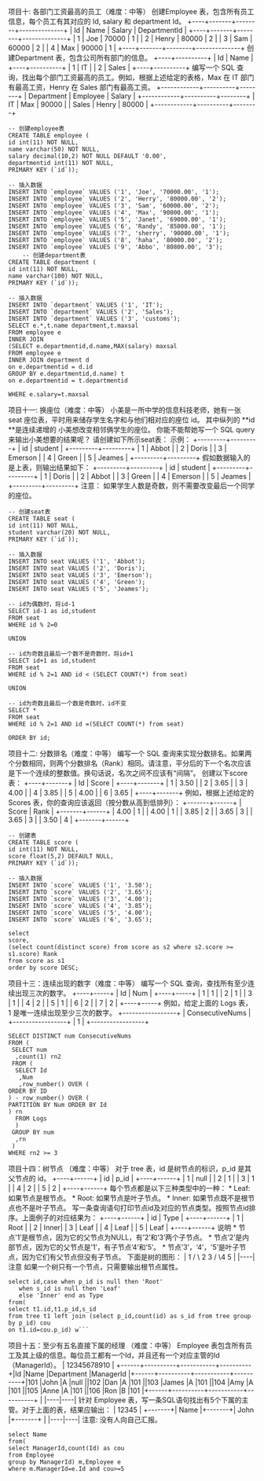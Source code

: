 项目十: 各部门工资最高的员工（难度：中等）
创建Employee 表，包含所有员工信息，每个员工有其对应的 Id, salary 和 department Id。 +----+-------+--------+--------------+ | Id | Name | Salary | DepartmentId | +----+-------+--------+--------------+ | 1 | Joe | 70000 | 1 | | 2 | Henry | 80000 | 2 | | 3 | Sam | 60000 | 2 | | 4 | Max | 90000 | 1 | +----+-------+--------+--------------+ 创建Department 表，包含公司所有部门的信息。 +----+----------+ | Id | Name | +----+----------+ | 1 | IT | | 2 | Sales | +----+----------+ 编写一个 SQL 查询，找出每个部门工资最高的员工。例如，根据上述给定的表格，Max 在 IT 部门有最高工资，Henry 在 Sales 部门有最高工资。 +------------+----------+--------+ | Department | Employee | Salary | +------------+----------+--------+ | IT | Max | 90000 | | Sales | Henry | 80000 | +------------+----------+--------+

    -- 创建employee表
    CREATE TABLE employee (
    id int(11) NOT NULL,
    name varchar(50) NOT NULL,
    salary decimal(10,2) NOT NULL DEFAULT '0.00',
    departmentid int(11) NOT NULL,
    PRIMARY KEY (`id`));
    
    -- 插入数据
    INSERT INTO `employee` VALUES ('1', 'Joe', '70000.00', '1');
    INSERT INTO `employee` VALUES ('2', 'Herry', '80000.00', '2');
    INSERT INTO `employee` VALUES ('3', 'Sam', '60000.00', '2');
    INSERT INTO `employee` VALUES ('4', 'Max', '90000.00', '1');
    INSERT INTO `employee` VALUES ('5', 'Janet', '69000.00', '1');
    INSERT INTO `employee` VALUES ('6', 'Randy', '85000.00', '1');
    INSERT INTO `employee` VALUES ('7', 'sherry', '90000.00', '1');
    INSERT INTO `employee` VALUES ('8', 'haha', '80000.00', '2');
    INSERT INTO `employee` VALUES ('9', 'Abbo', '80800.00', '3');
    	-- 创建department表
    CREATE TABLE department (
    id int(11) NOT NULL,
    name varchar(100) NOT NULL,
    PRIMARY KEY (`id`));
    
    -- 插入数据
    INSERT INTO `department` VALUES ('1', 'IT');
    INSERT INTO `department` VALUES ('2', 'Sales');
    INSERT INTO `department` VALUES ('3', 'customs');
    SELECT e.*,t.name department,t.maxsal
    FROM employee e
    INNER JOIN
    (SELECT e.departmentid,d.name,MAX(salary) maxsal
    FROM employee e
    INNER JOIN department d
    on e.departmentid = d.id
    GROUP BY e.departmentid,d.name) t
    on e.departmentid = t.departmentid
    
    WHERE e.salary=t.maxsal




项目十一: 换座位（难度：中等）
小美是一所中学的信息科技老师，她有一张 seat 座位表，平时用来储存学生名字和与他们相对应的座位 id。 其中纵列的 **id **是连续递增的 小美想改变相邻俩学生的座位。 你能不能帮她写一个 SQL query 来输出小美想要的结果呢？  请创建如下所示seat表： 示例： +---------+---------+ | id | student | +---------+---------+ | 1 | Abbot | | 2 | Doris | | 3 | Emerson | | 4 | Green | | 5 | Jeames | +---------+---------+ 假如数据输入的是上表，则输出结果如下： +---------+---------+ | id | student | +---------+---------+ | 1 | Doris | | 2 | Abbot | | 3 | Green | | 4 | Emerson | | 5 | Jeames | +---------+---------+ 注意： 如果学生人数是奇数，则不需要改变最后一个同学的座位。


    -- 创建seat表
    CREATE TABLE seat (
    id int(11) NOT NULL,
    student varchar(20) NOT NULL,
    PRIMARY KEY (`id`));
    
    -- 插入数据
    INSERT INTO seat VALUES ('1', 'Abbot');
    INSERT INTO seat VALUES ('2', 'Doris');
    INSERT INTO seat VALUES ('3', 'Emerson');
    INSERT INTO seat VALUES ('4', 'Green');
    INSERT INTO seat VALUES ('5', 'Jeames');
    
    -- id为偶数时，将id-1
    SELECT id-1 as id,student
    FROM seat
    WHERE id % 2=0
    
    UNION
    
    -- id为奇数且最后一个数不是奇数时，将id+1
    SELECT id+1 as id,student
    FROM seat
    WHERE id % 2=1 AND id < (SELECT COUNT(*) from seat)
    
    UNION
    
    -- id为奇数且最后一个数是奇数时，id不变
    SELECT *
    FROM seat
    WHERE id % 2=1 AND id =(SELECT COUNT(*) from seat)
    
    ORDER BY id;



项目十二: 分数排名（难度：中等）
编写一个 SQL 查询来实现分数排名。如果两个分数相同，则两个分数排名（Rank）相同。请注意，平分后的下一个名次应该是下一个连续的整数值。换句话说，名次之间不应该有“间隔”。 创建以下score表： +----+-------+ | Id | Score | +----+-------+ | 1 | 3.50 | | 2 | 3.65 | | 3 | 4.00 | | 4 | 3.85 | | 5 | 4.00 | | 6 | 3.65 | +----+-------+ 例如，根据上述给定的 Scores 表，你的查询应该返回（按分数从高到低排列）： +-------+------+ | Score | Rank | +-------+------+ | 4.00 | 1 | | 4.00 | 1 | | 3.85 | 2 | | 3.65 | 3 | | 3.65 | 3 | | 3.50 | 4 | +-------+------+


    -- 创建表
    CREATE TABLE score (
    id int(11) NOT NULL,
    score float(5,2) DEFAULT NULL,
    PRIMARY KEY (`id`));
    
    -- 插入数据
    INSERT INTO `score` VALUES ('1', '3.50');
    INSERT INTO `score` VALUES ('2', '3.65');
    INSERT INTO `score` VALUES ('3', '4.00');
    INSERT INTO `score` VALUES ('4', '3.85');
    INSERT INTO `score` VALUES ('5', '4.00');
    INSERT INTO `score` VALUES ('6', '3.65');
    
    select 
    score,
    (select count(distinct score) from score as s2 where s2.score >= s1.score) Rank 
    from score as s1
    order by score DESC;
    
    


项目十三：连续出现的数字（难度：中等）
编写一个 SQL 查询，查找所有至少连续出现三次的数字。
+----+-----+ | Id | Num | +----+-----+ | 1  |  1  | | 2  |  1  | | 3  |  1  | | 4  |  2  | | 5  |  1  | | 6  |  2  | | 7  |  2  | +----+-----+ 例如，给定上面的 Logs 表， 1 是唯一连续出现至少三次的数字。
+-----------------+ | ConsecutiveNums | +-----------------+ | 1               | +-----------------+

    SELECT DISTINCT num ConsecutiveNums
    FROM (
     SELECT num
      ,count(1) rn2
     FROM (
      SELECT Id
       ,Num
       ,row_number() OVER (
    ORDER BY ID
    ) - row_number() OVER (
    PARTITION BY Num ORDER BY Id
    ) rn
      FROM Logs
      )
     GROUP BY num
      ,rn
     )
    WHERE rn2 >= 3


项目十四：树节点 （难度：中等）
对于 tree 表，id 是树节点的标识，p_id 是其父节点的 id。
+----+------+ | id | p_id | +----+------+ | 1 | null | | 2 | 1 | | 3 | 1 | | 4 | 2 | | 5 | 2 | +----+------+ 每个节点都是以下三种类型中的一种： * Leaf: 如果节点是根节点。 * Root: 如果节点是叶子节点。 * Inner: 如果节点既不是根节点也不是叶子节点。
写一条查询语句打印节点id及对应的节点类型。按照节点id排序。上面例子的对应结果为： +----+------+ | id | Type | +----+------+ | 1 | Root | | 2 | Inner| | 3 | Leaf | | 4 | Leaf | | 5 | Leaf | +----+------+ 说明 * 节点’1’是根节点，因为它的父节点为NULL，有’2’和’3’两个子节点。 * 节点’2’是内部节点，因为它的父节点是’1’，有子节点’4’和’5’。 * 节点’3’，‘4’，'5’是叶子节点，因为它们有父节点但没有子节点。
下面是树的图形：
| 1 / \ 2 3 / \4 5 | |----| 注意 如果一个树只有一个节点，只需要输出根节点属性。


    select id,case when p_id is null then 'Root'
       when s_id is null then 'Leaf'
       else 'Inner' end as Type
    from(
    select t1.id,t1.p_id,s_id
    from tree t1 left join (select p_id,count(id) as s_id from tree group by p_id) cou
    on t1.id=cou.p_id) w```
    
    
项目十五：至少有五名直接下属的经理 （难度：中等）
Employee 表包含所有员工及其上级的信息。每位员工都有一个Id，并且还有一个对应主管的Id（ManagerId）。 | 12345678910 | +------+----------+-----------+----------+\|Id \|Name \|Department \|ManagerId \|+------+----------+-----------+----------+\|101 \|John \|A \|null \|\|102 \|Dan \|A \|101 \|\|103 \|James \|A \|101 \|\|104 \|Amy \|A \|101 \|\|105 \|Anne \|A \|101 \|\|106 \|Ron \|B \|101 \|+------+----------+-----------+----------+ | |----|----| 针对 Employee 表，写一条SQL语句找出有5个下属的主管。对于上面的表，结果应输出： | 12345 | +-------+\| Name \|+-------+\| John \|+-------+ | |----|----| 注意: 没有人向自己汇报。

    select Name
    from(
    select ManagerId,count(Id) as cou 
    from Employee
    group by ManagerId) m,Employee e
    where m.ManagerId=e.Id and cou>=5
    